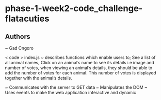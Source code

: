 # phase-1-week2-code_challenge-flatacuties

## Authors
~ Gad Ongoro

< code >
index.js ~ describes functions which enable users to; See a list of all animal names, Click on an animal’s name to see its details i.e image and number of votes, when viewing an animal’s details, they should be able to add the number of votes for each animal. This number of votes is displayed together with the animal’s details.

~ Communicates with the server to GET data
~ Manipulates the DOM
~ Uses events to make the web application interactive and dynamic
